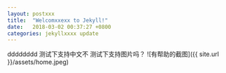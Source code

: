 ```yaml
---
layout: postxxx
title:  "Welcomxxexx to Jekyll!"
date:   2018-03-02 00:37:27 +0800
categories: jekyllxxxx update
---
```

dddddddd
测试下支持中文不
测试下支持图片吗？
![有帮助的截图]({{ site.url }}/assets/home.jpeg)